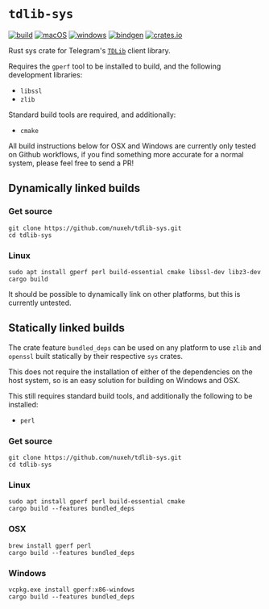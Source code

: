 # `tdlib-sys`

[![build](https://github.com/nuxeh/tdlib-sys/workflows/build/badge.svg)](https://github.com/nuxeh/tdlib-sys/actions?query=branch%3Amaster+event%3Apush+workflow%3Abuild)
[![macOS](https://github.com/nuxeh/tdlib-sys/workflows/macOS/badge.svg)](https://github.com/nuxeh/tdlib-sys/actions?query=branch%3Amaster+event%3Apush+workflow%3AmacOS)
[![windows](https://github.com/nuxeh/tdlib-sys/workflows/windows/badge.svg)](https://github.com/nuxeh/tdlib-sys/actions?query=branch%3Amaster+event%3Apush+workflow%3Awindows)
[![bindgen](https://github.com/nuxeh/tdlib-sys/workflows/bindgen/badge.svg)](https://github.com/nuxeh/tdlib-sys/actions?query=branch%3Amaster+event%3Apush+workflow%3Abindgen)
[![crates.io](https://img.shields.io/crates/v/tdlib-sys)](https://crates.io/crates/tdlib-sys)

Rust sys crate for Telegram's [`TDLib`](https://core.telegram.org/tdlib) client
library.

Requires the `gperf` tool to be installed to build, and the following
development libraries:

 - `libssl`
 - `zlib`

Standard build tools are required, and additionally:

 - `cmake`

All build instructions below for OSX and Windows are currently only tested on
Github workflows, if you find something more accurate for a normal system,
please feel free to send a PR!

## Dynamically linked builds

### Get source

    git clone https://github.com/nuxeh/tdlib-sys.git
    cd tdlib-sys

### Linux

    sudo apt install gperf perl build-essential cmake libssl-dev libz3-dev
    cargo build

It should be possible to dynamically link on other platforms, but this is
currently untested.

## Statically linked builds

The crate feature `bundled_deps` can be used on any platform to use `zlib` and
`openssl` built statically by their respective `sys` crates.

This does not require the installation of either of the dependencies on the
host system, so is an easy solution for building on Windows and OSX.

This still requires standard build tools, and additionally the following to be
installed:

 - `perl`

### Get source

    git clone https://github.com/nuxeh/tdlib-sys.git
    cd tdlib-sys

### Linux

    sudo apt install gperf perl build-essential cmake
    cargo build --features bundled_deps

### OSX

    brew install gperf perl
    cargo build --features bundled_deps

### Windows

    vcpkg.exe install gperf:x86-windows
    cargo build --features bundled_deps
